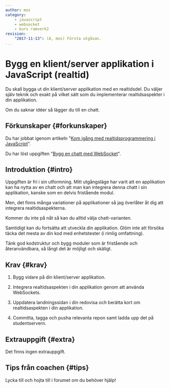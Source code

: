 ```yaml
---
author: mos
category:
    - javascript
    - websocket
    - kurs ramverk2
revision:
    "2017-11-13": (A, mos) Första utgåvan.
...
```

Bygg en klient/server applikation i JavaScript (realtid)
==================================

Du skall bygga ut din klient/server applikation med en realtidsdel. Du väljer själv teknik och exakt på vilket sätt som du implementerar realtidsaspekter i din applikation.

Om du saknar idéer så lägger du till en chatt.

<!--more-->



Förkunskaper {#forkunskaper}
-----------------------

Du har jobbat igenom artikeln "[Kom igång med realtidsprogrammering i JavaScript](kunskap/kom-igang-med-realtidsprogrammering-i-javascript)".

Du har löst uppgiften "[Bygg en chatt med WebSocket](uppgift/bygg-en-chatt-med-websocket)".



Introduktion {#intro}
-----------------------

Uppgiften är fri i sin utformning. Mitt utgångsläge har varit att en applikation kan ha nytta av en chatt och att man kan integrera denna chatt i sin applikation, kanske som en delvis fristående modul.

Men, det finns många variationer på applikationer så jag överlåter åt dig att integrera realtidsaspekterna.

Kommer du inte på nåt så kan du alltid välja chatt-varianten.

Samtidigt kan du fortsätta att utveckla din applikation. Glöm inte att försöka täcka det mesta av din kod med enhetstester (i rimlig omfattning).

Tänk god kodstruktur och bygg moduler som är fristående och återanvändbara, så långt det är möjligt och skäligt.



Krav {#krav}
-----------------------

1. Bygg vidare på din klient/server applikation.

1. Integrera realtidsaspekten i din applikation genom att använda WebSockets.

1. Uppdatera landningssidan i din redovisa och berätta kort om realtidsaspekten i din applikation.

1. Committa, tagga och pusha relevanta repon samt ladda upp det på studentservern.



Extrauppgift {#extra}
-----------------------

Det finns ingen extrauppgift.



Tips från coachen {#tips}
-----------------------

Lycka till och hojta till i forumet om du behöver hjälp!

